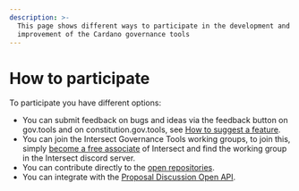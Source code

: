 ```yaml
---
description: >-
  This page shows different ways to participate in the development and
  improvement of the Cardano governance tools
---
```


# How to participate

To participate you have different options:

* You can submit feedback on bugs and ideas via the feedback button on gov.tools and on constitution.gov.tools, see [How to suggest a feature](../bugs-or-feature-suggestions/how-to-suggest-a-feature-or-submit-an-idea.md).
* You can join the Intersect Governance Tools working groups, to join this, simply [become a free associate](https://members.intersectmbo.org/registration) of Intersect and find the working group in the Intersect discord server.
* You can contribute directly to the [open repositories](governance-tools-repositories.md).
* You can integrate with the [Proposal Discussion Open API](govtool-apis/proposal-pillar-api/).
